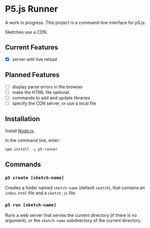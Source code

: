 # P5.js Runner

A work in progress. This project is a command-line interface for p5.js.

Sketches use a CDN.

## Current Features

- [x] server with live reload

## Planned Features

- [ ] display parse errors in the browser
- [ ] make the HTML file optional
- [ ] commands to add and update libraries
- [ ] specify the CDN server, or use a local file

## Installation

Install [Node.js](https://nodejs.org/).

In the command line, enter:

```sh
npm install -g p5-runner
```

## Commands

### `p5 create [sketch-name]`

Creates a folder named `sketch-name` (default `sketch`), that contains an
`index.html` file and a `sketch.js` file.

### `p5 run [sketch-name]`

Runs a web server that serves the current directory (if there is no argument),
or the `sketch-name` subdirectory of the current directory.
